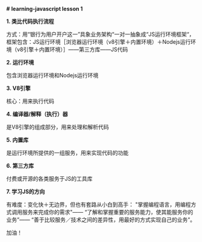 **#** **learning-javascript lesson 1** 

**1. 类比代码执行流程**

方式：用“银行为用户开户这一”具象业务架构“一对一抽象成“JS运行环境框架“，框架包含：JS运行环境［浏览器运行环境（v8引擎＋内置环境）＋Nodejs运行环境（v8引擎＋内置环境）］——第三方库——JS代码

**2. 运行环境**

包含浏览器运行环境和Nodejs运行环境

**3. V8引擎**

核心：用来执行代码

**4. 编译器/解释（执行）器**

是V8引擎的组成部分，用来处理和解析代码

**5. 内置库**

是运行环境所提供的一组服务，用来实现代码的功能

**6. 第三方库**

付费或开源的各类服务于JS的工具库

**7. 学习JS的方向**

有难度：变化快＋无边界，但也有套路从小白到高手： "掌握编程语言，用编程方式调用服务来完成你的需求"—— “了解和掌握重要的服务能力，使其能服务你的业务”—— “善于比较服务／技术之间的差异性，用最好的方式实现自己的业务”。

加油！